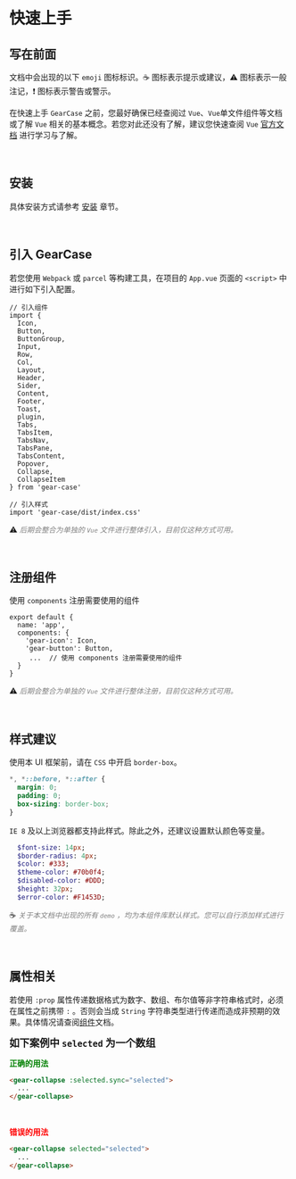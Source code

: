 # 快速上手

## 写在前面
文档中会出现的以下 `emoji` 图标标识。☕️ 图标表示提示或建议，⚠️ 图标表示一般注记，❗ 图标表示警告或警示。

在快速上手 `GearCase` 之前，您最好确保已经查阅过 `Vue`、`Vue`单文件组件等文档或了解 `Vue` 相关的基本概念。若您对此还没有了解，建议您快速查阅 `Vue` [官方文档](https://cn.vuejs.org/v2/guide/components-registration.html) 进行学习与了解。

<br>

## 安装 
具体安装方式请参考 [安装](/install/README.md) 章节。

<br>

## 引入 GearCase

若您使用 `Webpack` 或 `parcel` 等构建工具，在项目的 `App.vue` 页面的 `<script>` 中进行如下引入配置。

```JS
// 引入组件
import {
  Icon,
  Button,
  ButtonGroup,
  Input,
  Row,
  Col,
  Layout,
  Header,
  Sider,
  Content,
  Footer,
  Toast,
  plugin,
  Tabs,
  TabsItem,
  TabsNav,
  TabsPane,
  TabsContent,
  Popover,
  Collapse,
  CollapseItem
} from 'gear-case'

// 引入样式
import 'gear-case/dist/index.css'
```
️⚠️ *️<font color=grey size=2>后期会整合为单独的 `Vue` 文件进行整体引入，目前仅这种方式可用。</font>*

<br>

## 注册组件

使用 `components` 注册需要使用的组件

```JS
export default {
  name: 'app',
  components: {
    'gear-icon': Icon,
    'gear-button': Button,
     ...  // 使用 components 注册需要使用的组件
  }
}
```
️⚠️ *️<font color=grey size=2>后期会整合为单独的 `Vue` 文件进行整体注册，目前仅这种方式可用。</font>*

<br>

## 样式建议
使用本 UI 框架前，请在 `CSS` 中开启 `border-box`。

```css
*, *::before, *::after {
  margin: 0;
  padding: 0;
  box-sizing: border-box;
}
```

`IE 8` 及以上浏览器都支持此样式。除此之外，还建议设置默认颜色等变量。

```sass
  $font-size: 14px;
  $border-radius: 4px;
  $color: #333;
  $theme-color: #70b0f4;
  $disabled-color: #DDD;
  $height: 32px;
  $error-color: #F1453D;
```

️☕️ *️<font color=grey size=2>关于本文档中出现的所有 `demo` ，均为本组件库默认样式。您可以自行添加样式进行覆盖。</font>*

<br>

## 属性相关

若使用 `:prop` 属性传递数据格式为数字、数组、布尔值等非字符串格式时，必须在属性之前携带 `:` 。否则会当成 `String` 字符串类型进行传递而造成非预期的效果。具体情况请查阅[组件](/components/base/README.md)文档。

**<font size=4>如下案例中 `selected` 为一个数组</font>**

**<font color=green>正确的用法</font>**
```HTML
<gear-collapse :selected.sync="selected">
  ...
</gear-collapse>
```

<br>

**<font color=red>错误的用法</font>**
```HTML
<gear-collapse selected="selected">
  ...
</gear-collapse>
```

